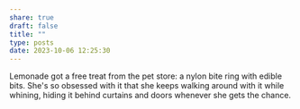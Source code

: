 ```yaml
---
share: true
draft: false
title: ""
type: posts
date: 2023-10-06 12:25:30
---
```


Lemonade got a free treat from the pet store: a nylon bite ring with edible bits. She's so obsessed with it that she keeps walking around with it while whining, hiding it behind curtains and doors whenever she gets the chance.